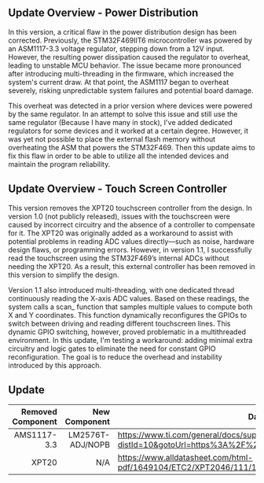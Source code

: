 ## Update Overview - Power Distribution
  In this version, a critical flaw in the power distribution design has been corrected. Previously, the STM32F469IIT6 microcontroller was powered by an ASM1117-3.3 voltage regulator, stepping down from a 12V input. However, the resulting power dissipation caused the regulator to overheat, leading to unstable MCU behavior. The issue became more pronounced after introducing multi-threading in the firmware, which increased the system's current draw. At that point, the ASM1117 began to overheat severely, risking unpredictable system failures and potential board damage.

  This overheat was detected in a prior version where devices were powered by the same regulator. In an attempt to solve this issue and still use the same regulator (Because I have many in stock), I've added dedicated regulators for some devices and it worked at a certain degree. However, it was yet not possible to place the external flash memory without overheating the ASM that powers the STM32F469. Then this update aims to fix this flaw in order to be able to utilize all the intended devices and maintain the program reliability.  

## Update Overview - Touch Screen Controller
This version removes the XPT20 touchscreen controller from the design. In version 1.0 (not publicly released), issues with the touchscreen were caused by incorrect circuitry and the absence of a controller to compensate for it. The XPT20 was originally added as a workaround to assist with potential problems in reading ADC values directly—such as noise, hardware design flaws, or programming errors. However, in version 1.1, I successfully read the touchscreen using the STM32F469’s internal ADCs without needing the XPT20. As a result, this external controller has been removed in this version to simplify the design.

Version 1.1 also introduced multi-threading, with one dedicated thread continuously reading the X-axis ADC values. Based on these readings, the system calls a scan_ function that samples multiple values to compute both X and Y coordinates. This function dynamically reconfigures the GPIOs to switch between driving and reading different touchscreen lines. This dynamic GPIO switching, however, proved problematic in a multithreaded environment. In this update, I'm testing a workaround: adding minimal extra circuitry and logic gates to eliminate the need for constant GPIO reconfiguration. The goal is to reduce the overhead and instability introduced by this approach.

  
## Update

| Removed Component |  New Component     | Datasheet|
| ---------------:  | ---------------:   | ---------|
|AMS1117-3.3 |LM2576T-ADJ/NOPB  | https://www.ti.com/general/docs/suppproductinfo.tsp?distId=10&gotoUrl=https%3A%2F%2Fwww.ti.com%2Flit%2Fgpn%2Flm2576hv|
| XPT20 | N/A | https://www.alldatasheet.com/html-pdf/1649104/ETC2/XPT2046/111/1/XPT2046.html |
